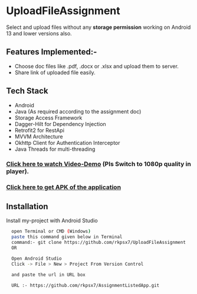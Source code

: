 # UploadFileAssignment

Select and upload files without any **storage permission** working on Android 13 and lower versions also.

## Features Implemented:-
- Choose doc files like .pdf, .docx or .xlsx and upload them to server.
- Share link of uploaded file easily.

## Tech Stack
- Android
- Java (As required according to the assignment doc)
- Storage Access Framework
- Dagger-Hilt for Dependency Injection
- Retrofit2 for RestApi
- MVVM Architecture
- Okhttp Client for Authentication Interceptor
- Java Threads for multi-threading

### [Click here to watch Video-Demo](https://drive.google.com/file/d/1YMzVuLNduZLWkWDxqWzuuzod26EYq6V8/view?usp=sharing) (Pls Switch to 1080p quality in player).

### [Click here to get APK of the application](https://drive.google.com/file/d/1yzmk5IV1iyIScel9GR9qAqXa0ZTllgA_/view?usp=sharing)

## Installation

Install my-project with Android Studio

```bash
  open Terminal or CMD (Windows)
  paste this command given below in Terminal
  command:- git clone https://github.com/rkpsx7/UploadFileAssignment
  OR

  Open Android Studio
  Click -> File > New > Project From Version Control
 
  and paste the url in URL box

  URL :- https://github.com/rkpsx7/AssignmentListedApp.git
```
